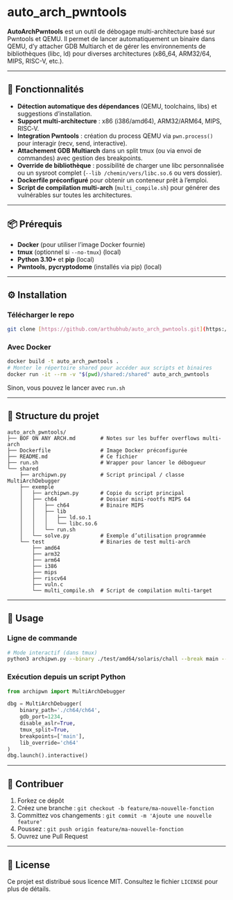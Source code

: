 # auto\_arch\_pwntools

**AutoArchPwntools** est un outil de débogage multi-architecture basé sur Pwntools et QEMU. Il permet de lancer automatiquement un binaire dans QEMU, d’y attacher GDB Multiarch et de gérer les environnements de bibliothèques (libc, ld) pour diverses architectures (x86\_64, ARM32/64, MIPS, RISC-V, etc.).

---

## 🚀 Fonctionnalités

* **Détection automatique des dépendances** (QEMU, toolchains, libs) et suggestions d’installation.
* **Support multi-architecture** : x86 (i386/amd64), ARM32/ARM64, MIPS, RISC‑V.
* **Integration Pwntools** : création du process QEMU via `pwn.process()` pour interagir (recv, send, interactive).
* **Attachement GDB Multiarch** dans un split tmux (ou via envoi de commandes) avec gestion des breakpoints.
* **Override de bibliothèque** : possibilité de charger une libc personnalisée ou un sysroot complet (`--lib /chemin/vers/libc.so.6` ou vers dossier).
* **Dockerfile préconfiguré** pour obtenir un conteneur prêt à l’emploi.
* **Script de compilation multi-arch** (`multi_compile.sh`) pour générer des vulnérables sur toutes les architectures.

---

## 📦 Prérequis

* **Docker** (pour utiliser l’image Docker fournie)
* **tmux** (optionnel si `--no-tmux`) (local)
* **Python 3.10+** et **pip** (local)
* **Pwntools**, **pycryptodome** (installés via pip) (local)

---

## ⚙️ Installation

### Télécharger le repo

```bash
git clone [https://github.com/arthubhub/auto_arch_pwntools.git](https://github.com/arthubhub/auto_arch_pwntools.git)
```

### Avec Docker

```bash
docker build -t auto_arch_pwntools .
# Monter le répertoire shared pour accéder aux scripts et binaires
docker run -it --rm -v "$(pwd)/shared:/shared" auto_arch_pwntools
```

Sinon, vous pouvez le lancer avec `run.sh`

---

## 🚩 Structure du projet

```text
auto_arch_pwntools/
├── BOF ON ANY ARCH.md        # Notes sur les buffer overflows multi-arch
├── Dockerfile                # Image Docker préconfigurée
├── README.md                 # Ce fichier
├── run.sh                    # Wrapper pour lancer le débogueur
└── shared
    ├── archipwn.py           # Script principal / classe MultiArchDebugger
    ├── exemple
    │   ├── archipwn.py       # Copie du script principal
    │   ├── ch64              # Dossier mini-rootfs MIPS 64
    │   │   ├── ch64          # Binaire MIPS
    │   │   ├── lib
    │   │   │   ├── ld.so.1
    │   │   │   └── libc.so.6
    │   │   └── run.sh
    │   └── solve.py          # Exemple d’utilisation programmée
    └── test                  # Binaries de test multi-arch
        ├── amd64
        ├── arm32
        ├── arm64
        ├── i386
        ├── mips
        ├── riscv64
        ├── vuln.c
        └── multi_compile.sh  # Script de compilation multi-target
```

---

## 📖 Usage

### Ligne de commande

```bash
# Mode interactif (dans tmux)
python3 archipwn.py --binary ./test/amd64/solaris/chall --break main --lib ./test/amd64/solaris
```

### Exécution depuis un script Python

```python
from archipwn import MultiArchDebugger

dbg = MultiArchDebugger(
    binary_path='./ch64/ch64',
    gdb_port=1234,
    disable_aslr=True,
    tmux_split=True,
    breakpoints=['main'],
    lib_override='ch64'
)
dbg.launch().interactive()
```

---

## 🤝 Contribuer

1. Forkez ce dépôt
2. Créez une branche : `git checkout -b feature/ma-nouvelle-fonction`
3. Committez vos changements : `git commit -m 'Ajoute une nouvelle feature'`
4. Poussez : `git push origin feature/ma-nouvelle-fonction`
5. Ouvrez une Pull Request

---

## 📄 License

Ce projet est distribué sous licence MIT. Consultez le fichier `LICENSE` pour plus de détails.
